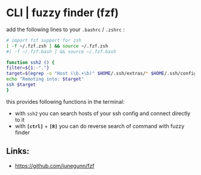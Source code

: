 # CLI \| fuzzy finder \(fzf\)

add the following lines to your `.bashrc` / `.zshrc` :

```bash
# import fzf support for zsh
[ -f ~/.fzf.zsh ] && source ~/.fzf.zsh
#[ -f ~/.fzf.bash ] && source ~/.fzf.bash

function ssh2 () {
filter=${1:-"."}
target=$(egrep -o "Host (\b.+\b)" $HOME/.ssh/extras/* $HOME/.ssh/config | awk '{print $2}' | grep $filter | fzf -e)
echo "Remoting into: $target"
ssh $target
}
```

this provides following functions in the terminal:

* with `ssh2` you can search hosts of your ssh config and connect directly to it
* with **`[ctrl]`** + **`[R]`** you can do reverse search of command with fuzzy finder

## Links:

* https://github.com/junegunn/fzf



